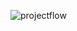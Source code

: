 
![projectflow](https://user-images.githubusercontent.com/87637095/161422557-2a445a4b-387d-4c65-b23f-53d2e7cdc241.JPG)
